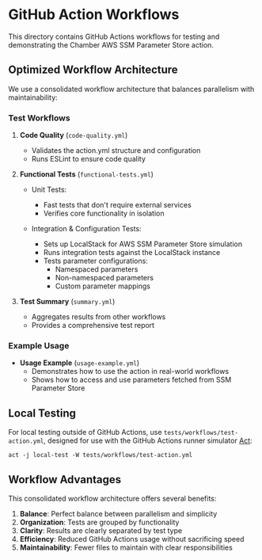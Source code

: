 # GitHub Action Workflows

This directory contains GitHub Actions workflows for testing and demonstrating the Chamber AWS SSM Parameter Store action.

## Optimized Workflow Architecture

We use a consolidated workflow architecture that balances parallelism with maintainability:

### Test Workflows

1. **Code Quality** (`code-quality.yml`)
   - Validates the action.yml structure and configuration
   - Runs ESLint to ensure code quality

2. **Functional Tests** (`functional-tests.yml`)
   - Unit Tests:
     - Fast tests that don't require external services
     - Verifies core functionality in isolation
   
   - Integration & Configuration Tests:
     - Sets up LocalStack for AWS SSM Parameter Store simulation
     - Runs integration tests against the LocalStack instance
     - Tests parameter configurations:
       - Namespaced parameters
       - Non-namespaced parameters 
       - Custom parameter mappings

3. **Test Summary** (`summary.yml`)
   - Aggregates results from other workflows
   - Provides a comprehensive test report

### Example Usage

- **Usage Example** (`usage-example.yml`)
  - Demonstrates how to use the action in real-world workflows
  - Shows how to access and use parameters fetched from SSM Parameter Store

## Local Testing

For local testing outside of GitHub Actions, use `tests/workflows/test-action.yml`, designed for use with the GitHub Actions runner simulator [Act](https://github.com/nektos/act):

```
act -j local-test -W tests/workflows/test-action.yml
```

## Workflow Advantages

This consolidated workflow architecture offers several benefits:

1. **Balance**: Perfect balance between parallelism and simplicity
2. **Organization**: Tests are grouped by functionality
3. **Clarity**: Results are clearly separated by test type
4. **Efficiency**: Reduced GitHub Actions usage without sacrificing speed
5. **Maintainability**: Fewer files to maintain with clear responsibilities